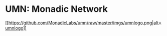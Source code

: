 # UMN: Monadic Network

[[https://github.com/MonadicLabs/umn/raw/master/imgs/umnlogo.png|alt=umnlogo]]
